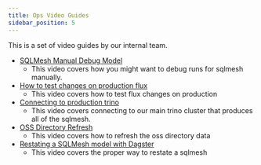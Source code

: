 ```yaml
---
title: Ops Video Guides
sidebar_position: 5
---
```


This is a set of video guides by our internal team.

- [SQLMesh Manual Debug Model](https://www.loom.com/share/60fe19c8984840f59bd6094f015c1dd2)
  - This video covers how you might want to debug runs for sqlmesh manually.
- [How to test changes on production flux](https://www.loom.com/share/526a4bd7075e41afa384fa5a147520ed)
  - This video covers how to test flux changes on production
- [Connecting to production trino](https://www.loom.com/share/9b06e02108294492a3ed0a46a220150d)
  - This video covers connecting to our main trino cluster that produces all
    of the sqlmesh.
- [OSS Directory Refresh](https://www.loom.com/share/9342f91620e1416e83a9823a605d5bf4)
  - This video covers how to refresh the oss directory data
- [Restating a SQLMesh model with Dagster](https://www.loom.com/share/fd7ba11a03f6431981e97e7159467dfe)
  - This video covers the proper way to restate a sqlmesh 

